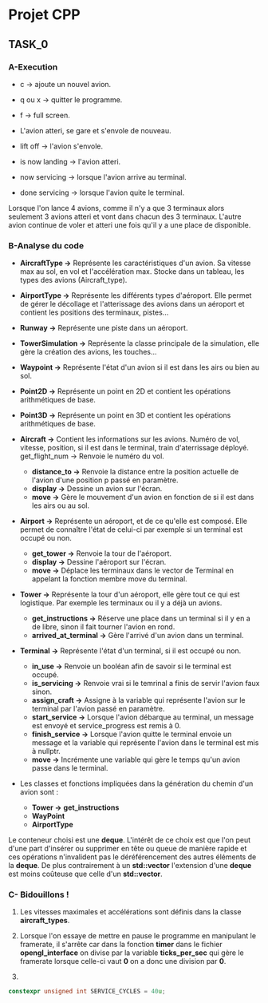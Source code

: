 # Projet CPP

## TASK_0

### A-Execution

- c -> ajoute un nouvel avion.
- q ou x -> quitter le programme.
- f -> full screen.

- L'avion atteri, se gare et s'envole de nouveau.
  
- lift off -> l'avion s'envole.
- is now landing -> l'avion atteri.
- now servicing -> lorsque l'avion arrive au terminal.
- done servicing -> lorsque l'avion quite le terminal.


Lorsque l'on lance 4 avions, comme il n'y a que 
3 terminaux alors seulement 3 avions atteri et vont dans chacun des 3 terminaux.
L'autre avion continue de voler et atteri une fois qu'il y a une place de disponible.

### B-Analyse du code

- **AircraftType ->**
  Représente les caractéristiques d'un avion.
  Sa vitesse max au sol, en vol et l'accélération max.
  Stocke dans un tableau, les types des avions (Aircraft_type).


- **AirportType ->**
    Représente les différents types d'aéroport. Elle permet
    de gérer le décollage et l'atterissage des avions dans un
    aéroport et contient les positions des terminaux, pistes...


- **Runway ->**
    Représente une piste dans un aéroport.


- **TowerSimulation ->**
    Représente la classe principale de la simulation, elle gère
    la création des avions, les touches...


- **Waypoint ->**
    Représente l'état d'un avion si il est dans les airs ou bien
    au sol.


- **Point2D ->**
    Représente un point en 2D et contient les opérations
    arithmétiques de base.


- **Point3D ->**
    Représente un point en 3D et contient les opérations
    arithmétiques de base. 


- **Aircraft ->**
    Contient les informations sur les avions.
    Numéro de vol, vitesse, position, si il est dans le terminal,
    train d'aterrissage déployé.
    get_flight_num -> Renvoie le numéro du vol.
    - **distance_to ->** Renvoie la distance entre la position actuelle
       de l'avion d'une position p passé en paramètre.
    - **display ->** Dessine un avion sur l'écran.
    - **move ->** Gère le mouvement d'un avion en fonction de si il est dans
      les airs ou au sol.


- **Airport ->**
    Représente un aéroport, et de ce qu'elle est composé. 
    Elle permet de connaître l'état de celui-ci par exemple
    si un terminal est occupé ou non.
    - **get_tower ->** Renvoie la tour de l'aéroport.
    - **display ->** Dessine l'aéroport sur l'écran.
    - **move ->** Déplace les terminaux dans le vector de Terminal
      en appelant la fonction membre move du terminal.


- **Tower ->**
    Représente la tour d'un aéroport, elle gère tout ce qui est logistique.
    Par exemple les terminaux ou il y a déjà un avions.
    - **get_instructions ->** Réserve une place dans un terminal si il y en a 
      de libre, sinon il fait tourner l'avion en rond.
    - **arrived_at_terminal ->** Gère l'arrivé d'un avion dans un terminal.


- **Terminal ->**
    Représente l'état d'un terminal, si il est occupé ou non.
    - **in_use ->** Renvoie un booléan afin de savoir si le terminal est occupé.
    - **is_servicing ->** Renvoie vrai si le temrinal a finis de servir l'avion
      faux sinon.
    - **assign_craft ->** Assigne à la variable qui représente l'avion sur le
      terminal par l'avion passé en paramètre.
    - **start_service ->** Lorsque l'avion débarque au terminal, un message
      est envoyé et service_progress est remis à 0.
    - **finish_service ->** Lorsque l'avion quitte le terminal envoie un 
      message et la variable qui représente l'avion dans le terminal est
      mis à nullptr.
    - **move ->** Incrémente une variable qui gère le temps qu'un avion
      passe dans le terminal.


- Les classes et fonctions impliquées dans la génération du chemin d'un avion sont :
  - **Tower ->** **get_instructions** 
  - **WayPoint**
  - **AirportType**

Le conteneur choisi est une **deque**. L'intérêt de ce choix est que l'on peut
d'une part d'insérer ou supprimer en tête ou queue de manière rapide et ces
opérations n'invalident pas le déréférencement des autres éléments de la **deque**.
De plus contrairement à un **std::vector** l'extension d'une **deque** est moins
coûteuse que celle d'un **std::vector**.

### C- Bidouillons !

1. Les vitesses maximales et accélérations sont définis dans la classe **aircraft_types**.


2. Lorsque l'on essaye de mettre en pause le programme en manipulant le framerate,
   il s'arrête car dans la fonction **timer** dans le fichier **opengl_interface** on divise
   par la variable **ticks_per_sec** qui gère le framerate lorsque celle-ci vaut **0** on a donc
   une division par **0**.

3.
  ```cpp
  constexpr unsigned int SERVICE_CYCLES = 40u;
  ```
